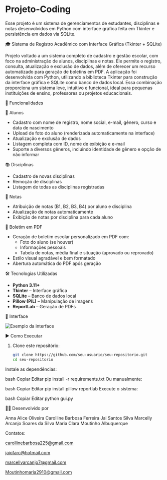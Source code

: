 # Projeto-Coding
Esse projeto é um sistema de gerenciamentos de estudantes, disciplinas e notas desenvolvidos em Python com interface gráfica feita em Tkinter e persistência em dados via SQLite. 

🎓 Sistema de Registro Acadêmico com Interface Gráfica (Tkinter + SQLite)

Projeto voltado a um sistema completo de cadastro e gestão escolar, com foco na administração de alunos, disciplinas e notas. Ele permite o registro, consulta, atualização e exclusão de dados, além de oferecer um recurso automatizado para geração de boletins em PDF.
A aplicação foi desenvolvida com Python, utilizando a biblioteca Tkinter para construção da interface gráfica e SQLite como banco de dados local. Essa combinação proporciona um sistema leve, intuitivo e funcional, ideal para pequenas instituições de ensino, professores ou projetos educacionais.

📌 Funcionalidades

 👤 Alunos
- Cadastro com nome de registro, nome social, e-mail, gênero, curso e data de nascimento
- Upload de foto do aluno (renderizada automaticamente na interface)
- Atualização e exclusão de dados
- Listagem completa com ID, nome de exibição e e-mail
- Suporte a diversos gêneros, incluindo identidade de gênero e opção de não informar

 📚 Disciplinas
- Cadastro de novas disciplinas
- Remoção de disciplinas
- Listagem de todas as disciplinas registradas

 📝 Notas
- Atribuição de notas (B1, B2, B3, B4) por aluno e disciplina
- Atualização de notas automaticamente
- Exibição de notas por disciplina para cada aluno

 📄 Boletim em PDF
- Geração de boletim escolar personalizado em PDF com:
  - Foto do aluno (se houver)
  - Informações pessoais
  - Tabela de notas, média final e situação (aprovado ou reprovado)
- Estilo visual agradável e bem formatado
- Abertura automática do PDF após geração

🛠️ Tecnologias Utilizadas

- **Python 3.11+**
- **Tkinter** – Interface gráfica
- **SQLite** – Banco de dados local
- **Pillow (PIL)** – Manipulação de imagens
- **ReportLab** – Geração de PDFs

📸 Interface

![Exemplo da interface](./screenshot.png) <!-- Substitua por uma imagem real caso deseje -->

 ▶️ Como Executar

1. Clone este repositório:
   ```bash
   git clone https://github.com/seu-usuario/seu-repositorio.git
   cd seu-repositorio
Instale as dependências:

bash
Copiar
Editar
pip install -r requirements.txt
Ou manualmente:

bash
Copiar
Editar
pip install pillow reportlab
Execute o sistema:

bash
Copiar
Editar
python gui.py

👩‍💻 Desenvolvido por

Anna Alice Oliveira
Carolline Barbosa Ferreira
Jai Santos Silva
Marcelly Arcanjo Soares da Silva
Maria Clara Moutinho Albuquerque

Contatos: 

carollinebarbosa225@gmail.com

jaiofarc@hotmail.com

marcellyarcanjo7@gmail.com

Moutinhomaria2910@gmail.com
